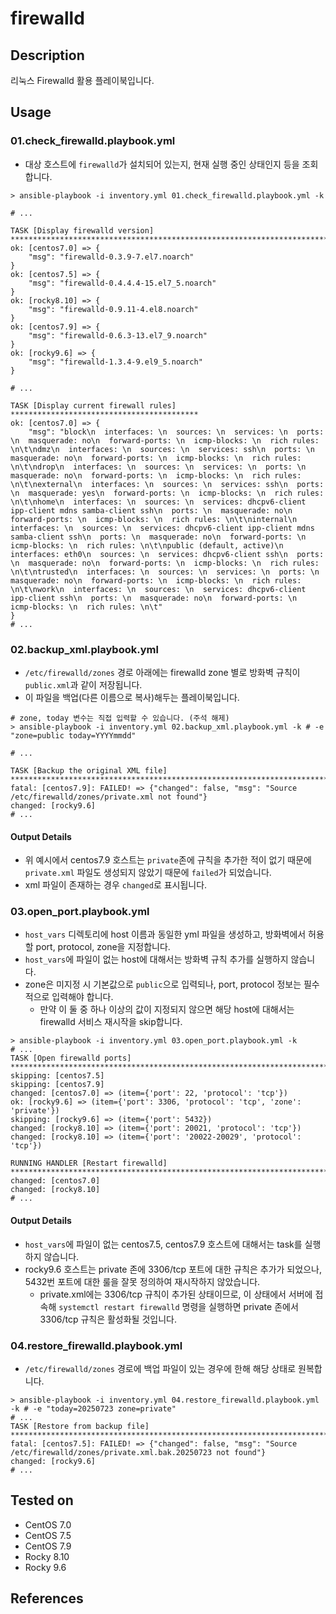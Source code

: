 # firewalld

## Description
리눅스 Firewalld 활용 플레이북입니다.

## Usage

### 01.check_firewalld.playbook.yml

- 대상 호스트에 `firewalld`가 설치되어 있는지, 현재 실행 중인 상태인지 등을 조회합니다.

```shell
> ansible-playbook -i inventory.yml 01.check_firewalld.playbook.yml -k

# ...

TASK [Display firewalld version] *************************************************************************************************************
ok: [centos7.0] => {
    "msg": "firewalld-0.3.9-7.el7.noarch"
}
ok: [centos7.5] => {
    "msg": "firewalld-0.4.4.4-15.el7_5.noarch"
}
ok: [rocky8.10] => {
    "msg": "firewalld-0.9.11-4.el8.noarch"
}
ok: [centos7.9] => {
    "msg": "firewalld-0.6.3-13.el7_9.noarch"
}
ok: [rocky9.6] => {
    "msg": "firewalld-1.3.4-9.el9_5.noarch"
}

# ...

TASK [Display current firewall rules] ******************************************
ok: [centos7.0] => {
    "msg": "block\n  interfaces: \n  sources: \n  services: \n  ports: \n  masquerade: no\n  forward-ports: \n  icmp-blocks: \n  rich rules: \n\t\ndmz\n  interfaces: \n  sources: \n  services: ssh\n  ports: \n  masquerade: no\n  forward-ports: \n  icmp-blocks: \n  rich rules: \n\t\ndrop\n  interfaces: \n  sources: \n  services: \n  ports: \n  masquerade: no\n  forward-ports: \n  icmp-blocks: \n  rich rules: \n\t\nexternal\n  interfaces: \n  sources: \n  services: ssh\n  ports: \n  masquerade: yes\n  forward-ports: \n  icmp-blocks: \n  rich rules: \n\t\nhome\n  interfaces: \n  sources: \n  services: dhcpv6-client ipp-client mdns samba-client ssh\n  ports: \n  masquerade: no\n  forward-ports: \n  icmp-blocks: \n  rich rules: \n\t\ninternal\n  interfaces: \n  sources: \n  services: dhcpv6-client ipp-client mdns samba-client ssh\n  ports: \n  masquerade: no\n  forward-ports: \n  icmp-blocks: \n  rich rules: \n\t\npublic (default, active)\n  interfaces: eth0\n  sources: \n  services: dhcpv6-client ssh\n  ports: \n  masquerade: no\n  forward-ports: \n  icmp-blocks: \n  rich rules: \n\t\ntrusted\n  interfaces: \n  sources: \n  services: \n  ports: \n  masquerade: no\n  forward-ports: \n  icmp-blocks: \n  rich rules: \n\t\nwork\n  interfaces: \n  sources: \n  services: dhcpv6-client ipp-client ssh\n  ports: \n  masquerade: no\n  forward-ports: \n  icmp-blocks: \n  rich rules: \n\t"
}
# ...
```

### 02.backup_xml.playbook.yml

- `/etc/firewalld/zones` 경로 아래에는 firewalld zone 별로 방화벽 규칙이 `public.xml`과 같이 저장됩니다.
- 이 파일을 백업(다른 이름으로 복사)해두는 플레이북입니다.

```shell
# zone, today 변수는 직접 입력할 수 있습니다. (주석 해제)
> ansible-playbook -i inventory.yml 02.backup_xml.playbook.yml -k # -e "zone=public today=YYYYmmdd"

# ...

TASK [Backup the original XML file] **********************************************************************************************************
fatal: [centos7.9]: FAILED! => {"changed": false, "msg": "Source /etc/firewalld/zones/private.xml not found"}
changed: [rocky9.6]
# ...
```

#### Output Details
- 위 예시에서 centos7.9 호스트는 `private`존에 규칙을 추가한 적이 없기 때문에 `private.xml` 파일도 생성되지 않았기 때문에 `failed`가 되었습니다.
- xml 파일이 존재하는 경우 `changed`로 표시됩니다.

### 03.open_port.playbook.yml

- `host_vars` 디렉토리에 host 이름과 동일한 yml 파일을 생성하고, 방화벽에서 허용할 port, protocol, zone을 지정합니다.
- `host_vars`에 파일이 없는 host에 대해서는 방화벽 규칙 추가를 실행하지 않습니다.
- zone은 미지정 시 기본값으로 `public`으로 입력되나, port, protocol 정보는 필수적으로 입력해야 합니다.
  - 만약 이 둘 중 하나 이상의 값이 지정되지 않으면 해당 host에 대해서는 firewalld 서비스 재시작을 skip합니다.

```shell
> ansible-playbook -i inventory.yml 03.open_port.playbook.yml -k 
# ...
TASK [Open firewalld ports] ******************************************************************************************************************
skipping: [centos7.5]
skipping: [centos7.9]
changed: [centos7.0] => (item={'port': 22, 'protocol': 'tcp'})
ok: [rocky9.6] => (item={'port': 3306, 'protocol': 'tcp', 'zone': 'private'})
skipping: [rocky9.6] => (item={'port': 5432}) 
changed: [rocky8.10] => (item={'port': 20021, 'protocol': 'tcp'})
changed: [rocky8.10] => (item={'port': '20022-20029', 'protocol': 'tcp'})

RUNNING HANDLER [Restart firewalld] **********************************************************************************************************
changed: [centos7.0]
changed: [rocky8.10]
# ...
```

#### Output Details
- `host_vars`에 파일이 없는 centos7.5, centos7.9 호스트에 대해서는 task를 실행하지 않습니다.
- rocky9.6 호스트는 private 존에 3306/tcp 포트에 대한 규칙은 추가가 되었으나, 5432번 포트에 대한 룰을 잘못 정의하여 재시작하지 않았습니다.
  - private.xml에는 3306/tcp 규칙이 추가된 상태이므로, 이 상태에서 서버에 접속해 `systemctl restart firewalld` 명령을 실행하면 private 존에서 3306/tcp 규칙은 활성화될 것입니다.

### 04.restore_firewalld.playbook.yml

- `/etc/firewalld/zones` 경로에 백업 파일이 있는 경우에 한해 해당 상태로 원복합니다.

```shell
> ansible-playbook -i inventory.yml 04.restore_firewalld.playbook.yml -k # -e "today=20250723 zone=private"
# ...
TASK [Restore from backup file] ***************************************************************************************************
fatal: [centos7.5]: FAILED! => {"changed": false, "msg": "Source /etc/firewalld/zones/private.xml.bak.20250723 not found"}
changed: [rocky9.6]
# ...
```

## Tested on
- CentOS 7.0
- CentOS 7.5
- CentOS 7.9
- Rocky 8.10
- Rocky 9.6 

## References
